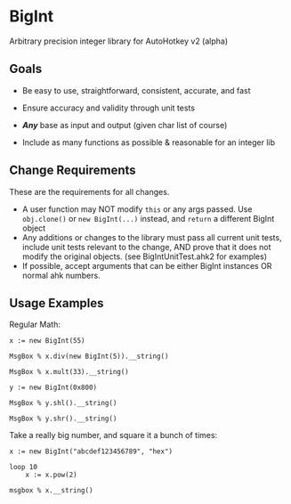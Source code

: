 BigInt
======

Arbitrary precision integer library for AutoHotkey v2 (alpha)

Goals
-----

* Be easy to use, straightforward, consistent, accurate, and fast
* Ensure accuracy and validity through unit tests

* ***Any*** base as input and output (given char list of course)
* Include as many functions as possible & reasonable for an 
  integer lib

Change Requirements
-------------------

These are the requirements for all changes.

* A user function may NOT modify `this` or any args passed. Use 
  `obj.clone()` or `new BigInt(...)` instead, and `return` a 
  different BigInt object
* Any additions or changes to the library must pass all current 
  unit tests, include unit tests relevant to the change,
  AND prove that it does not modify the original objects.
  (see BigIntUnitTest.ahk2 for examples)
* If possible, accept arguments that can be either BigInt 
  instances OR normal ahk numbers.
  
Usage Examples
--------------

Regular Math:

    x := new BigInt(55)
    
    MsgBox % x.div(new BigInt(5)).__string()
    
    MsgBox % x.mult(33).__string()
    
    y := new BigInt(0x800)
    
    MsgBox % y.shl().__string()
    
    MsgBox % y.shr().__string()
    

Take a really big number, and square it a bunch of times: 

    x := new BigInt("abcdef123456789", "hex")
    
    loop 10
        x := x.pow(2)
        
    msgbox % x.__string()
